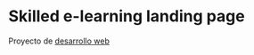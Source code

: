 # Skilled e-learning landing page

Proyecto de [desarrollo web](https://streaming.itcarg.com/capacitaciones/desarrollo-web)